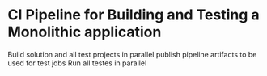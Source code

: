# CI Pipeline for Building and Testing a Monolithic application

Build solution and all test projects in parallel
publish pipeline artifacts to be used for test jobs
Run all testes in parallel



